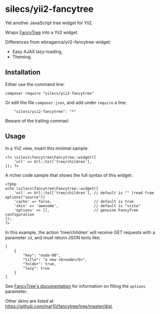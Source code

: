 silecs/yii2-fancytree
=====================

Yet another JavaScript tree widget for Yii2.

Wraps [FancyTree](https://github.com/mar10/fancytree) into a Yii2 widget.

Differences from wbraganca/yii2-fancytree-widget:

* Easy AJAX lazy-loading,
* Theming.

Installation
------------

Either use the command line:
```
composer require "silecs/yii2-fancytree"
```

Or edit the file `composer.json`, and add under `require` a line:
```
	"silecs/yii2-fancytree": "*"
```
Beware of the trailing commas!

Usage
-----

In a Yii2 view, insert this minimal sample:
```
<?= \silecs\fancytree\Fancytree::widget([
    'url' => Url::to(['tree/children'],
]); ?>
```

A richer code sample that shows the full syntax of this widget:
```
<?php
echo \silecs\fancytree\Fancytree::widget([
    'url' => Url::to(['tree/children'], // default is "" (read from options["source"])
    'cache' => false,                   // default is true
    'skin' => 'awesome',                // default is "vista"
    'options' => [],                    // genuine FancyTree configuration
]);
?>
```

In this example, the action 'tree/children' will receive GET requests with a parameter `id`,
and must return JSON texts like:
```
[
	{
		"key": "node-00",
		"title": "a new <b>node</b>",
		"folder": true,
		"lazy": true
	}
]
```

See [FancyTree's documentation](https://github.com/mar10/fancytree/wiki) for information
on filling the `options` parameter.

Other skins are listed at <https://github.com/mar10/fancytree/tree/master/dist>.
